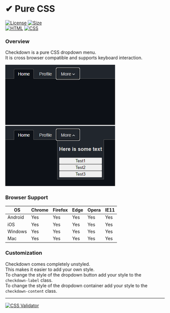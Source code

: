 # ✔ Pure CSS

[![License](https://img.shields.io/github/license/prebox/checkdown.svg)](./LICENSE) [![Size](https://img.shields.io/github/languages/code-size/prebox/checkdown)](#)<br/>
[![HTML](https://img.shields.io/badge/HTML-239120?style=for-the-badge&logo=html&logoColor=white)](./index.html) [![CSS](https://img.shields.io/badge/CSS-239120?&style=for-the-badge&logo=css&logoColor=white)](./stylesheet.css)

### Overview

Checkdown is a pure CSS dropdown menu.<br/>
It is cross browser compatible and supports keyboard interaction.

[![keyboard focus](.readme/focus.png)](#)
[![dropdown menu](.readme/navbar.png)](#)

### Browser Support

| OS         | Chrome  | Firefox  | Edge     | Opera | IE11 |
| -------- | ------- | -------- | -------- | ---- |  ---- |
| Android  | Yes     | Yes      | Yes      | Yes  |  Yes  | 
| iOS      | Yes     | Yes      | Yes      | Yes  |  Yes  | 
| Windows  | Yes     | Yes      | Yes      | Yes  |  Yes  | 
| Mac      | Yes     | Yes      | Yes      | Yes  |  Yes  | 

### Customization

Checkdown comes completely unstyled.<br/>
This makes it easier to add your own style.<br/>
To change the style of the dropdown button add your style to the `checkdown-label` class.<br/>
To change the style of the dropdown container add your style to the `checkdown-content` class.


<hr/>

[![CSS Validator](https://jigsaw.w3.org/css-validator/images/vcss-blue)](https://jigsaw.w3.org/css-validator/)
